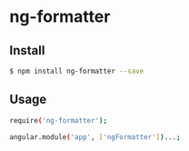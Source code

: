 # ng-formatter

## Install
```sh
$ npm install ng-formatter --save
```

## Usage
```sh
require('ng-formatter');

angular.module('app', ['ngFormatter'])...;
```